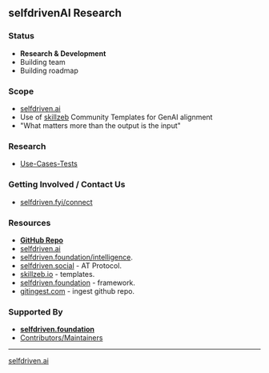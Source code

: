 ## selfdrivenAI Research

### Status
- **Research & Development**
- Building team
- Building roadmap

### Scope
- [selfdriven.ai](https://selfdriven.ai)
- Use of [skillzeb](https://skillseb.io) Community Templates for GenAI alignment
- "What matters more than the output is the input"

### Research
- [Use-Cases-Tests](https://github.com/selfdriven-foundation/selfdriven-ai/tree/main/research/use-case-tests)

### Getting Involved / Contact Us
- [selfdriven.fyi/connect](https://selfdriven.fyi/connect)

### Resources
- [**GitHub Repo**](https://github.com/selfdriven-foundation/selfdriven-ai)
- [selfdriven.ai](https://selfdriven.ai)
- [selfdriven.foundation/intelligence](https://selfdriven.fyi/intelligence).
- [selfdriven.social](https://selfdriven.social) - AT Protocol.
- [skillzeb.io](https://skillseb.io) - templates.
- [selfdriven.foundation](https://selfdriven.foundation) - framework.
- [gitingest.com](https://gitingest.com/selfdriven-foundation/selfdriven-ai) - ingest github repo.

### Supported By
- [**selfdriven.foundation**](https://selfdriven.foundation)
- [Contributors/Maintainers](MAINTAINERS.md)

----
[selfdriven.ai](https://selfdriven.ai)




